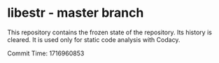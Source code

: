 # libestr - master branch

This repository contains the frozen state of the repository.
Its history is cleared. It is used only for static code
analysis with Codacy.

Commit Time: 1716960853